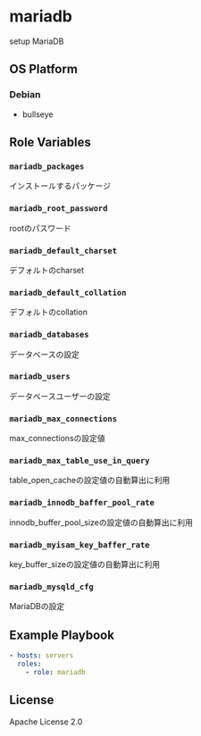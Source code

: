 mariadb
=================

setup MariaDB

OS Platform
-----------------

### Debian

- bullseye

Role Variables
--------------

### `mariadb_packages`

インストールするパッケージ

### `mariadb_root_password`

rootのパスワード

### `mariadb_default_charset`

デフォルトのcharset

### `mariadb_default_collation`

デフォルトのcollation

### `mariadb_databases`

データベースの設定

### `mariadb_users`

データベースユーザーの設定

### `mariadb_max_connections`

max_connectionsの設定値

### `mariadb_max_table_use_in_query`

table_open_cacheの設定値の自動算出に利用

### `mariadb_innodb_baffer_pool_rate`

innodb_buffer_pool_sizeの設定値の自動算出に利用

### `mariadb_myisam_key_baffer_rate`

key_buffer_sizeの設定値の自動算出に利用

### `mariadb_mysqld_cfg`

MariaDBの設定

Example Playbook
--------------

```yaml
- hosts: servers
  roles:
    - role: mariadb
```

License
--------------

Apache License 2.0
